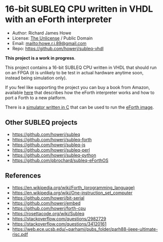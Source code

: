 # 16-bit SUBLEQ CPU written in VHDL with an eForth interpreter

* Author: Richard James Howe
* License: [The Unlicense](LICENSE) / Public Domain
* Email: <mailto:howe.r.j.89@gmail.com>
* Repo: <https://github.com/howerj/subleq-vhdl>

**This project is a work in progress**.

This project contains a 16-bit SUBLEQ CPU written in VHDL that should
run on an FPGA (it is unlikely to be test in actual hardware anytime
soon, instead being simulation only).

If you feel like supporting the project you can buy a book from
Amazon, available [here](https://www.amazon.com/SUBLEQ-EFORTH-Forth-Metacompilation-Machine-ebook/dp/B0B5VZWXPL)
that describes how the eForth interpreter works and how to port a Forth to
a new platform.

There is a [simulator written in C](subleq.c) that can be used
to run the [eForth image](subleq.dec).

## Other SUBLEQ projects

* <https://github.com/howerj/subleq>
* <https://github.com/howerj/subleq-forth>
* <https://github.com/howerj/subleq-js>
* <https://github.com/howerj/subleq-perl>
* <https://github.com/howerj/subleq-python>
* <https://github.com/pbrochard/subleq-eForthOS>

## References

* <https://en.wikipedia.org/wiki/Forth_(programming_language)>
* <https://en.wikipedia.org/wiki/One-instruction_set_computer>
* <https://github.com/howerj/bit-serial>
* <https://github.com/howerj/embed>
* <https://github.com/howerj/forth-cpu>
* <https://rosettacode.org/wiki/Subleq>
* <https://stackoverflow.com/questions/2982729>
* <https://stackoverflow.com/questions/34120161>
* <https://web.ece.ucsb.edu/~parhami/pubs_folder/parh88-ijeee-ultimate-risc.pdf>

